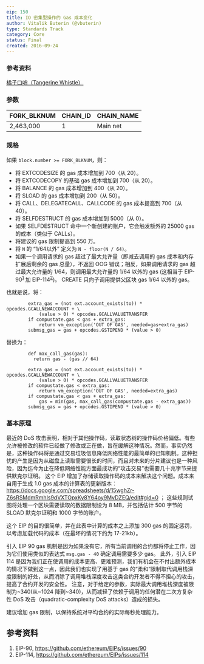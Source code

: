 ```yaml
---
eip: 150
title: IO 密集型操作的 Gas 成本变化
author: Vitalik Buterin (@vbuterin)
type: Standards Track
category: Core
status: Final
created: 2016-09-24
---
```


### 参考资料

[橘子口哨（Tangerine Whistle）](./eip-608.md)

### 参数

|   FORK_BLKNUM   |  CHAIN_ID  | CHAIN_NAME  |
|-----------------|------------|-------------|
|    2,463,000    |     1      | Main net    |

### 规格

如果 `block.number >= FORK_BLKNUM`，则：
- 将 EXTCODESIZE 的 gas 成本增加到 700（从 20）。
- 将 EXTCODECOPY 的基础 gas 成本增加到 700（从 20）。
- 将 BALANCE 的 gas 成本增加到 400（从 20）。
- 将 SLOAD 的 gas 成本增加到 200（从 50）。
- 将 CALL、DELEGATECALL、CALLCODE 的 gas 成本提高到 700（从 40）。
- 将 SELFDESTRUCT 的 gas 成本增加到 5000（从 0）。
- 如果 SELFDESTRUCT 命中一个新创建的账户，它会触发额外的 25000 gas 的成本（类似于 CALLs）。
- 将建议的 gas 限制提高到 550 万。
- 将 `N` 的 “1/64以外” 定义为 `N - floor(N / 64)`。
- 如果一个调用请求的 gas 超过了最大允许量（即减去调用的 gas 成本和内存扩展后剩余的 gas 总量），不返回 OOG 错误；相反，如果调用请求的 gas 超过最大允许量的 1/64，则调用最大允许量的 1/64 以外的 gas (这相当于 EIP-90<sup>[1](https://github.com/ethereum/EIPs/issues/90)</sup> 加 EIP-114<sup>[2](https://github.com/ethereum/EIPs/issues/114)</sup>)。 CREATE 只向子调用提供父区块 gas 1/64 以外的 gas。

也就是说，将：

```
        extra_gas = (not ext.account_exists(to)) * opcodes.GCALLNEWACCOUNT + \
            (value > 0) * opcodes.GCALLVALUETRANSFER
        if compustate.gas < gas + extra_gas:
            return vm_exception('OUT OF GAS', needed=gas+extra_gas)
        submsg_gas = gas + opcodes.GSTIPEND * (value > 0)
```

替换为：

```
        def max_call_gas(gas):
          return gas - (gas // 64)

        extra_gas = (not ext.account_exists(to)) * opcodes.GCALLNEWACCOUNT + \
            (value > 0) * opcodes.GCALLVALUETRANSFER
        if compustate.gas < extra_gas:
            return vm_exception('OUT OF GAS', needed=extra_gas)
        if compustate.gas < gas + extra_gas:
            gas = min(gas, max_call_gas(compustate.gas - extra_gas))
        submsg_gas = gas + opcodes.GSTIPEND * (value > 0)
```

### 基本原理

最近的 DoS 攻击表明，相对于其他操作码，读取状态树的操作码价格偏低。有些允许被修改的软件已经做了修改或正在做，旨在缓解这种情况。然而，事实仍然是，这种操作码将是通过交易垃圾信息降低网络性能的最简单的已知机制。这种担忧的产生是因为从磁盘上读取需要很长的时间，而且对未来的分片建议也是一种风险，因为迄今为止在降低网络性能方面最成功的“攻击交易”也需要几十兆字节来提供默克尔证明。 这个 EIP 增加了存储读取操作码的成本来解决这个问题。成本来自用于生成 1.0 gas 成本的计算表的更新版本：https://docs.google.com/spreadsheets/d/15wghZr-Z6sRSMdmRmhls9dVXTOpxKy8Y64oy9MvDZEQ/edit#gid=0 ； 这些规则试图将处理一个区块需要读取的数据限制设为 8 MB，并包括估计 500 字节的 SLOAD 默克尔证明和 1000 字节的账户。

这个 EIP 的目的很简单，并在此表中计算的成本之上添加 300 gas 的固定惩罚，以考虑加载代码的成本（在最坏的情况下约为 17-21kb）。

引入 EIP 90 gas 机制是因为如果没有它，所有当前调用的合约都将停止工作，因为它们使用类似的表达式 `msg.gas - 40` 确定调用需要多少 gas。 此外，引入 EIP 114 是因为我们正在使调用的成本更高、更难预测，我们有机会在不付出额外成本的情况下做到这一点，因此我们也实现了用基于 gas 的“柔和”限制取代调用栈深度限制的好处，从而消除了调用堆栈深度攻击这类合约开发者不得不担心的攻击，提高了合约开发的安全性。 注意，对于给定的参数，实际最大调用堆栈深度被限制为~340(从~1024 降到~340)，从而减轻了依赖于调用的任何潜在二次方复杂性 DoS 攻击（quadratic-complexity DoS attacks）造成的损失。

建议增加 gas 限制，以保持系统对平均合约的实际每秒处理能力。

## 参考资料

1. EIP-90, https://github.com/ethereum/EIPs/issues/90
2. EIP-114, https://github.com/ethereum/EIPs/issues/114
